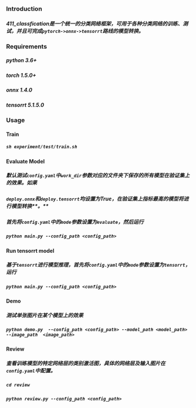 ### Introduction

#####          **411_classfication**是一个统一的分类网络框架，可用于各种分类网络的训练、测试，并且可完成`pytorch->onnx->tensorrt`路线的模型转换。

### Requirements

#####           **python 3.6+**

#####           **torch 1.5.0+**

#####           onnx 1.4.0

#####           tensorrt 5.1.5.0

### Usage

####        Train 

#####                   `sh experiment/test/train.sh`

####        Evaluate Model

#####                     默认测试`config.yaml`中`work_dir`参数对应的文件夹下保存的所有模型在验证集上的效果。如果  

#####           `deploy.onnx`和`deploy.tensorrt`均设置为True，在验证集上指标最高的模型将进行模型转换**。**

#####                     首先将`config.yaml`中的`mode`参数设置为`evaluate`，然后运行

#####                     `python main.py --config_path <config_path>`

####        Run tensorrt model

#####                     基于`tensorrt`进行模型推理，首先将`config.yaml`中的`mode`参数设置为`tensorrt`，运行

#####                     `python main.py --config_path <config_path>`

####        Demo

#####                     测试单张图片在某个模型上的效果

#####                     `python demo.py  --config_path <config_path> --model_path <model_path> --image_path  <image_path>`

####        Review

#####                     查看训练模型的特定网络层的类别激活图，具体的网络层及输入图片在`config.yaml`中配置。

#####                     `cd review`

#####                     `python review.py --config_path <config_path>`



​                   

​      

